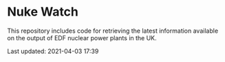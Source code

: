# Nuke Watch

This repository includes code for retrieving the latest information available on the output of EDF nuclear power plants in the UK.

Last updated: 2021-04-03 17:39